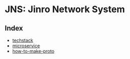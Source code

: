 # JNS: Jinro Network System

## Index
- [techstack](./techstack.md)
- [microservice](./microservice/README.md)
- [how-to-make-proto](./how-to-make-proto.md)